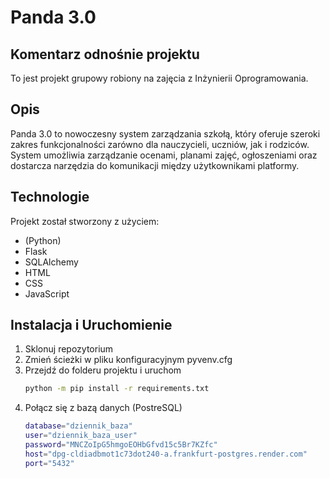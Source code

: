 # Panda 3.0
## Komentarz odnośnie projektu
To jest projekt grupowy robiony na zajęcia z Inżynierii Oprogramowania. 

## Opis
Panda 3.0 to nowoczesny system zarządzania szkołą, który oferuje szeroki zakres funkcjonalności zarówno dla nauczycieli, 
uczniów, jak i rodziców. System umożliwia zarządzanie ocenami, planami zajęć, ogłoszeniami oraz dostarcza narzędzia
do komunikacji między użytkownikami platformy.

## Technologie
Projekt został stworzony z użyciem:
 - (Python)
 - Flask 
 - SQLAlchemy
 - HTML 
 - CSS 
 - JavaScript

## Instalacja i Uruchomienie
1. Sklonuj repozytorium
2. Zmień ścieżki w pliku konfiguracyjnym pyvenv.cfg
3. Przejdź do folderu projektu i uruchom
    ```bash pip 
    python -m pip install -r requirements.txt
4. Połącz się z bazą danych (PostreSQL)
   ```bash pip 
   database="dziennik_baza"
   user="dziennik_baza_user"
   password="MNCZoIpG5hmgoEOHbGfvd15c5Br7KZfc"
   host="dpg-cldiadbmot1c73dot240-a.frankfurt-postgres.render.com"
   port="5432"
